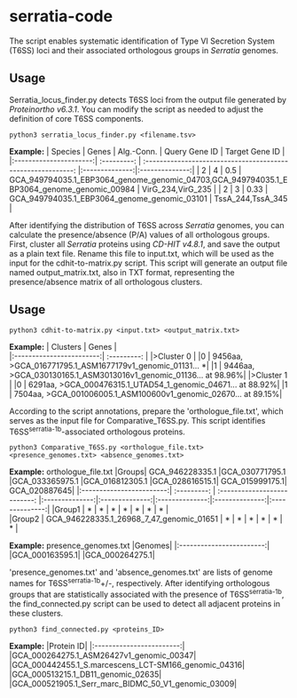 # serratia-code
The script enables systematic identification of Type VI Secretion System (T6SS) loci and their associated orthologous groups in *Serratia* genomes.

## Usage
Serratia_locus_finder.py detects T6SS loci from the output file generated by *Proteinortho v6.3.1*. You can modify the script as needed to adjust the definition of core T6SS components.

```shell
python3 serratia_locus_finder.py <filename.tsv>
```
**Example:** 
|       Species       |  Genes   |                   Alg.-Conn.              |   Query Gene ID   |   Target Gene ID   |
|:----------------------:| :---------: | :----------------------------------------------------------: |:--------------:|:--------------:|
|     2     |     4    |   0.5         | GCA_949794035.1_EBP3064_genome_genomic_04703,GCA_949794035.1_EBP3064_genome_genomic_00984 | VirG_234,VirG_235 |
|     2     |     3    |   0.33        | GCA_949794035.1_EBP3064_genome_genomic_03101 | TssA_244,TssA_345 |

After identifying the distribution of T6SS across *Serratia* genomes, you can calculate the presence/absence (P/A) values of all orthologous groups. First, cluster all *Serratia* proteins using *CD-HIT v4.8.1*, and save the output as a plain text file. Rename this file to input.txt, which will be used as the input for the cdhit-to-matrix.py script. This script will generate an output file named output_matrix.txt, also in TXT format, representing the presence/absence matrix of all orthologous clusters.

## Usage

```shell
python3 cdhit-to-matrix.py <input.txt> <output_matrix.txt>
```
**Example:** 
|       Clusters           |    Genes    |         
|:------------------------:| :---------: | 
|>Cluster 0 |
|0   |    9456aa, >GCA_016771795.1_ASM1677179v1_genomic_01131... *|
|1   |    9446aa, >GCA_030130165.1_ASM3013016v1_genomic_01136... at 98.96%|
|>Cluster 1 |
|0   |   6291aa, >GCA_000476315.1_UTAD54_1_genomic_04671... at 88.92%|
|1   |    7504aa, >GCA_001006005.1_ASM100600v1_genomic_02670... at 89.15%|

According to the script annotations, prepare the 'orthologue_file.txt', which serves as the input file for Comparative_T6SS.py. This script identifies T6SS<sup>serratia-1b</sup>-associated orthologous proteins.

```shell
python3 Comparative_T6SS.py <orthologue_file.txt> <presence_genomes.txt> <absence_genomes.txt>
```
**Example:** 
orthologue_file.txt
|Groups|   GCA_946228335.1 |GCA_030771795.1 |GCA_033365975.1 |GCA_016812305.1 |GCA_028616515.1| GCA_015999175.1| GCA_020887645|
|:------------------------:| :---------: | :--------------------------: |:--------------:|:--------------:|:--------------:|:--------------:|:--------------:|
|Group1 | *     |  *  |    *   |    *  |     * |      *   |    *    |  
|Group2 | GCA_946228335.1_26968_7_47_genomic_01651     |   *     |  *  |     *  |     *    |   *    |  *    | 

**Example:** 
presence_genomes.txt
|Genomes|
|:------------------------:|
|GCA_000163595.1|
|GCA_000264275.1|

'presence_genomes.txt' and 'absence_genomes.txt' are lists of genome names  for T6SS<sup>serratia-1b</sup>+/-, respectively. After identifying orthologous groups that are statistically associated with the presence of T6SS<sup>serratia-1b</sup>, the find_connected.py script can be used to detect all adjacent proteins in these clusters.

```shell
python3 find_connected.py <proteins_ID>
```
**Example:** 
|Protein ID|
|:------------------------:|
|GCA_000264275.1_ASM26427v1_genomic_00347|
|GCA_000442455.1_S.marcescens_LCT-SM166_genomic_04316|
|GCA_000513215.1_DB11_genomic_02635|
|GCA_000521905.1_Serr_marc_BIDMC_50_V1_genomic_03009|

